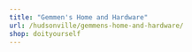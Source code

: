 ```yaml
---
title: "Gemmen's Home and Hardware"
url: /hudsonville/gemmens-home-and-hardware/
shop: doityourself
---
```

